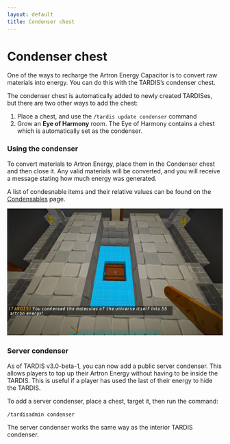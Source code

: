 ```yaml
---
layout: default
title: Condenser chest
---
```


# Condenser chest

One of the ways to recharge the Artron Energy Capacitor is to convert raw materials into energy. You can do this with the TARDIS’s condenser chest.

The condenser chest is automatically added to newly created TARDISes, but there are two other ways to add the chest:

1. Place a chest, and use the `/tardis update condenser` command
2. Grow an **Eye of Harmony** room. The Eye of Harmony contains a chest which is automatically set as the condenser.

### Using the condenser

To convert materials to Artron Energy, place them in the Condenser chest and then close it. Any valid materials will be converted, and you will receive a message stating how much energy was generated.

A list of condesnable items and their relative values can be found on the [Condensables](condensables.html) page.

![Energy condenser](images/docs/condenser.jpg)

### Server condenser

As of TARDIS v3.0-beta-1, you can now add a public server condenser. This allows players to top up their Artron Energy without having to be inside the TARDIS. This is useful if a player has used the last of their energy to hide the TARDIS.

To add a server condenser, place a chest, target it, then run the command:

    /tardisadmin condenser

The server condenser works the same way as the interior TARDIS condenser.


